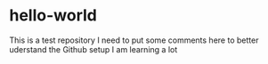 # hello-world
This is a test repository
I need to put some comments here to better uderstand the Github setup
I am learning a lot
